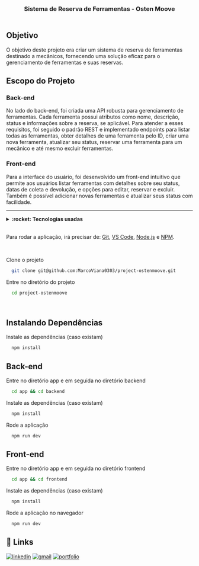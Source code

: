 <h3 align="center">
  Sistema de Reserva de Ferramentas - Osten Moove
  <br /><br />
</h3>

## Objetivo

O objetivo deste projeto era criar um sistema de reserva de ferramentas destinado a mecânicos, fornecendo uma solução eficaz para o gerenciamento de ferramentas e suas reservas.

## Escopo do Projeto

### Back-end

No lado do back-end, foi criada uma API robusta para gerenciamento de ferramentas. Cada ferramenta possui atributos como nome, descrição, status e informações sobre a reserva, se aplicável. Para atender a esses requisitos, foi seguido o padrão REST e implementado endpoints para listar todas as ferramentas, obter detalhes de uma ferramenta pelo ID, criar uma nova ferramenta, atualizar seu status, reservar uma ferramenta para um mecânico e até mesmo excluir ferramentas.

### Front-end

Para a interface do usuário, foi desenvolvido um front-end intuitivo que permite aos usuários listar ferramentas com detalhes sobre seu status, datas de coleta e devolução, e opções para editar, reservar e excluir. Também é possível adicionar novas ferramentas e atualizar seus status com facilidade.

<hr />

<details>
  <summary><strong>:rocket: Tecnologias usadas</strong></summary>
  <br />
  
-  JavaScript
-  React
-  Vite
-  Sequelize - ORM
-  MySQL
-  Git
-  VS Code
-  Node.js
  
  </details>

  <br />

  Para rodar a aplicação, irá precisar de: [Git](https://git-scm.com), [VS Code](https://code.visualstudio.com/), [Node.js](https://nodejs.org/) e [NPM](https://www.npmjs.com/).

<br />

Clone o projeto

```bash
  git clone git@github.com:MarcoViana0303/project-ostenmoove.git
```

Entre no diretório do projeto

```bash
  cd project-ostenmoove
```

<br /> 

## Instalando Dependências

Instale as dependências (caso existam)

```bash
  npm install
```

## Back-end

Entre no diretório app e em seguida no diretório backend

```bash
  cd app && cd backend
```

Instale as dependências (caso existam)

```bash
  npm install
```

Rode a aplicação

```bash
  npm run dev
```

## Front-end

Entre no diretório app e em seguida no diretório frontend

```bash
  cd app && cd frontend
```

Instale as dependências (caso existam)

```bash
  npm install
```

Rode a aplicação no navegador

```bash
  npm run dev
```

## 🔗 Links
[![linkedin](https://img.shields.io/badge/linkedin-0A66C2?style=for-the-badge&logo=linkedin&logoColor=white)](https://www.linkedin.com/in/marco-viana2022/)
[![gmail](https://img.shields.io/badge/Gmail-D14836?style=for-the-badge&logo=gmail&logoColor=white)](https://marcoviana.dev@gmail.com/)
[![portfolio](https://img.shields.io/badge/my_portfolio-000?style=for-the-badge&logo=ko-fi&logoColor=white)](https://marcoviana-dev.vercel.app/)

